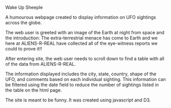 Wake Up Sheeple

A humourous webpage created to display information on UFO sightings across the globe. 

The web user is greeted with an image of the Earth at night from space and the introduction:
The extra-terrestrial menace has come to Earth and we here at ALIENS-R-REAL have collected all of the eye-witness reports we could to prove it!!

After entering site, the web user needs to scroll down to find a table with all of the data from ALIENS-R-REAL.

The information displayed includes the city, state, country, shape of the UFO, and comments based on each individual sighting.  This information can be filtered using the date field to reduce the number of sightings listed in the table on the html page. 

The site is meant to be funny.  It was created using javascript and D3. 
